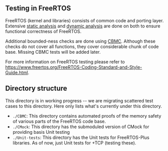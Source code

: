 ## Testing in FreeRTOS
FreeRTOS (kernel and libraries) consists of common code and porting layer. Extensive [static analysis](https://en.wikipedia.org/wiki/Static_program_analysis) and [dynamic analysis](https://en.wikipedia.org/wiki/Dynamic_program_analysis) are done on both to ensure functional correctness of FreeRTOS.

Additional bounded-ness checks are done using [CBMC](https://www.cprover.org/cbmc/). Although these checks do not cover all functions, they cover considerable chunk of code base. Missing CBMC tests will be added later.

For more information on FreeRTOS testing please refer to https://www.freertos.org/FreeRTOS-Coding-Standard-and-Style-Guide.html.

## Directory structure
This directory is in working progress -- we are migrating scattered test cases to this directory. Here only lists what's currently under this directory. 

- ```./CBMC```: This directory contains automated proofs of the memory safety of various parts of the FreeRTOS code base.
- ```./CMock```: This directory has the submoduled version of CMock for providing basis Unit testing
- ```./Unit-tests```: This directory has the Unit tests for FreeRTOS-Plus libraries. As of now, just Unit tests for +TCP (testing these).
